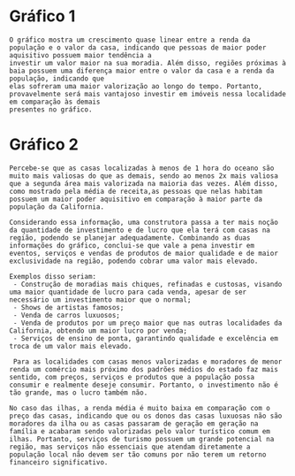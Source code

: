 # Gráfico 1
    O gráfico mostra um crescimento quase linear entre a renda da população e o valor da casa, indicando que pessoas de maior poder aquisitivo possuem maior tendência a   
    investir um valor maior na sua moradia. Além disso, regiões próximas à baia possuem uma diferença maior entre o valor da casa e a renda da população, indicando que   
    elas sofreram uma maior valorização ao longo do tempo. Portanto, provavelmente será mais vantajoso investir em imóveis nessa localidade em comparação às demais   
    presentes no gráfico.


# Gráfico 2
    Percebe-se que as casas localizadas à menos de 1 hora do oceano são muito mais valiosas do que as demais, sendo ao menos 2x mais valiosa que a segunda área mais valorizada na maioria das vezes. Além disso, como mostrado pela média de receita,as pessoas que nelas habitam possuem um maior poder aquisitivo em comparação à maior parte da população da California.

    Considerando essa informação, uma construtora passa a ter mais noção da quantidade de investimento e de lucro que ela terá com casas na região, podendo se planejar adequadamente. Combinando as duas informações do gráfico, conclui-se que vale a pena investir em eventos, serviços e vendas de produtos de maior qualidade e de maior exclusividade na região, podendo cobrar uma valor mais elevado.

    Exemplos disso seriam: 
     - Construção de moradias mais chiques, refinadas e custosas, visando uma maior quantidade de lucro para cada venda, apesar de ser necessário um investimento maior que o normal;
     - Shows de artistas famosos;
     - Venda de carros luxuosos;
     - Venda de produtos por um preço maior que nas outras localidades da California, obtendo um maior lucro por venda;
     - Serviços de ensino de ponta, garantindo qualidade e excelência em troca de um valor mais elevado.

     Para as localidades com casas menos valorizadas e moradores de menor renda um comércio mais próximo dos padrões médios do estado faz mais sentido, com preços, serviços e produtos que a população possa consumir e realmente deseje consumir. Portanto, o investimento não é tão grande, mas o lucro também não. 
     
    No caso das ilhas, a renda média é muito baixa em comparação com o preço das casas, indicando que ou os donos das casas luxuosas não são moradores da ilha ou as casas passaram de geração em geração na família e acabaram sendo valorizadas pelo valor turístico comum em ilhas. Portanto, serviços de turismo possuem um grande potencial na região, mas serviços não essenciais que atendam diretamente a população local não devem ser tão comuns por não terem um retorno financeiro significativo.

